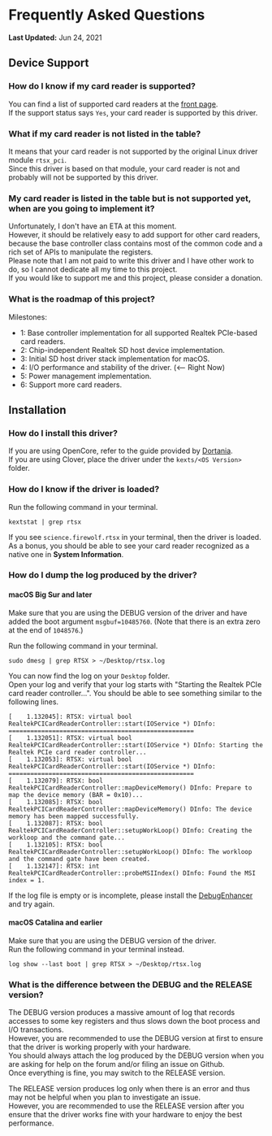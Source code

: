 #  Frequently Asked Questions

**Last Updated:** Jun 24, 2021

## Device Support

### How do I know if my card reader is supported?

You can find a list of supported card readers at the [front page](../README.md).  
If the support status says `Yes`, your card reader is supported by this driver.

### What if my card reader is not listed in the table?

It means that your card reader is not supported by the original Linux driver module `rtsx_pci`.  
Since this driver is based on that module, your card reader is not and probably will not be supported by this driver.

### My card reader is listed in the table but is not supported yet, when are you going to implement it?

Unfortunately, I don't have an ETA at this moment.  
However, it should be relatively easy to add support for other card readers, because the base controller class contains most of the common code and a rich set of APIs to manipulate the registers.  
Please note that I am not paid to write this driver and I have other work to do, so I cannot dedicate all my time to this project.   
If you would like to support me and this project, please consider a donation.

### What is the roadmap of this project?

Milestones:
- 1: Base controller implementation for all supported Realtek PCIe-based card readers.
- 2: Chip-independent Realtek SD host device implementation.
- 3: Initial SD host driver stack implementation for macOS.
- 4: I/O performance and stability of the driver. (<-- Right Now)
- 5: Power management implementation.
- 6: Support more card readers.

## Installation

### How do I install this driver?

If you are using OpenCore, refer to the guide provided by [Dortania](https://dortania.github.io/getting-started/).  
If you are using Clover, place the driver under the `kexts/<OS Version>` folder.  

### How do I know if the driver is loaded?

Run the following command in your terminal.  

```(sh)
kextstat | grep rtsx
```

If you see `science.firewolf.rtsx` in your terminal, then the driver is loaded.  
As a bonus, you should be able to see your card reader recognized as a native one in **System Information**.

### How do I dump the log produced by the driver?

#### macOS Big Sur and later
Make sure that you are using the DEBUG version of the driver and have added the boot argument `msgbuf=10485760`. (Note that there is an extra zero at the end of `1048576`.)

Run the following command in your terminal.

```(sh)
sudo dmesg | grep RTSX > ~/Desktop/rtsx.log
```

You can now find the log on your `Desktop` folder.  
Open your log and verify that your log starts with "Starting the Realtek PCIe card reader controller...".
You should be able to see something similar to the following lines.
```
[    1.132045]: RTSX: virtual bool RealtekPCICardReaderController::start(IOService *) DInfo: ===================================================
[    1.132051]: RTSX: virtual bool RealtekPCICardReaderController::start(IOService *) DInfo: Starting the Realtek PCIe card reader controller...
[    1.132053]: RTSX: virtual bool RealtekPCICardReaderController::start(IOService *) DInfo: ===================================================
[    1.132079]: RTSX: bool RealtekPCICardReaderController::mapDeviceMemory() DInfo: Prepare to map the device memory (BAR = 0x10)...
[    1.132085]: RTSX: bool RealtekPCICardReaderController::mapDeviceMemory() DInfo: The device memory has been mapped successfully.
[    1.132087]: RTSX: bool RealtekPCICardReaderController::setupWorkLoop() DInfo: Creating the workloop and the command gate...
[    1.132105]: RTSX: bool RealtekPCICardReaderController::setupWorkLoop() DInfo: The workloop and the command gate have been created.
[    1.132147]: RTSX: int RealtekPCICardReaderController::probeMSIIndex() DInfo: Found the MSI index = 1.
```
If the log file is empty or is incomplete, please install the [DebugEnhancer](https://github.com/acidanthera/DebugEnhancer) and try again.

#### macOS Catalina and earlier

Make sure that you are using the DEBUG version of the driver.  
Run the following command in your terminal instead.  

```(sh)
log show --last boot | grep RTSX > ~/Desktop/rtsx.log
```

### What is the difference between the DEBUG and the RELEASE version?

The DEBUG version produces a massive amount of log that records accesses to some key registers and thus slows down the boot process and I/O transactions.  
However, you are recommended to use the DEBUG version at first to ensure that the driver is working properly with your hardware.  
You should always attach the log produced by the DEBUG version when you are asking for help on the forum and/or filing an issue on Github.  
Once everything is fine, you may switch to the RELEASE version.

The RELEASE version produces log only when there is an error and thus may not be helpful when you plan to investigate an issue.  
However, you are recommended to use the RELEASE version after you ensure that the driver works fine with your hardware to enjoy the best performance.
